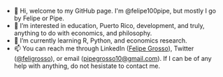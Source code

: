 - 👋 Hi, welcome to my GitHub page. I'm @felipe100pipe, but mostly I go by Felipe or Pipe. 
- 👀 I’m interested in education, Puerto Rico, development, and truly, anything to do with economics, and philosophy. 
- 🌱 I’m currently learning R, Python, and economics research. 
- 📫 You can reach me through LinkedIn ([Felipe Grosso](https://www.linkedin.com/in/felipe-grosso/)), Twitter ([@feligrosso](https://twitter.com/feligrosso)), or email (pipegrosso10@gmail.com). If I can be of any help with anything, do not hesistate to contact me. 

